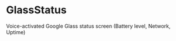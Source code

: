 GlassStatus
===========

Voice-activated Google Glass status screen (Battery level, Network, Uptime)

